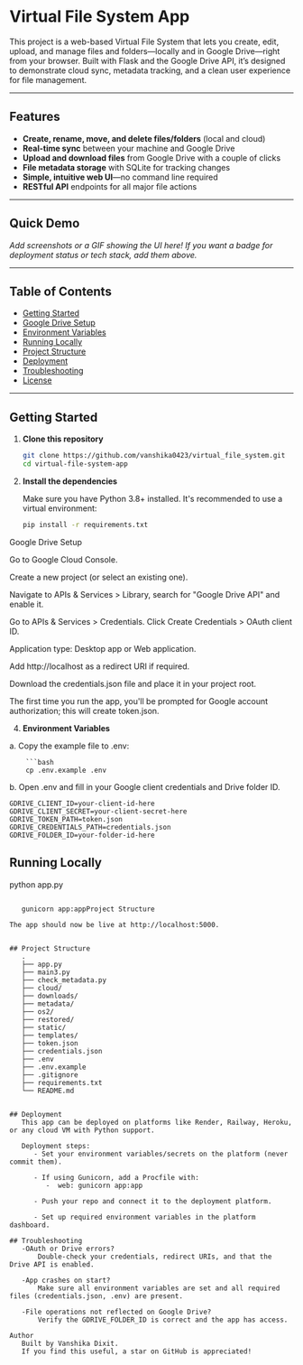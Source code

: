 # Virtual File System App

This project is a web-based Virtual File System that lets you create, edit, upload, and manage files and folders—locally and in Google Drive—right from your browser. Built with Flask and the Google Drive API, it’s designed to demonstrate cloud sync, metadata tracking, and a clean user experience for file management.

---

## Features

- **Create, rename, move, and delete files/folders** (local and cloud)
- **Real-time sync** between your machine and Google Drive
- **Upload and download files** from Google Drive with a couple of clicks
- **File metadata storage** with SQLite for tracking changes
- **Simple, intuitive web UI**—no command line required
- **RESTful API** endpoints for all major file actions

---

## Quick Demo

*Add screenshots or a GIF showing the UI here! If you want a badge for deployment status or tech stack, add them above.*

---

## Table of Contents

- [Getting Started](#getting-started)
- [Google Drive Setup](#google-drive-setup)
- [Environment Variables](#environment-variables)
- [Running Locally](#running-locally)
- [Project Structure](#project-structure)
- [Deployment](#deployment)
- [Troubleshooting](#troubleshooting)
- [License](#license)

---

## Getting Started

1. **Clone this repository**
   ```bash
   git clone https://github.com/vanshika0423/virtual_file_system.git
   cd virtual-file-system-app

2. **Install the dependencies**

   Make sure you have Python 3.8+ installed. It's recommended to use a virtual environment:

   ```bash
   pip install -r requirements.txt

Google Drive Setup

Go to Google Cloud Console.

Create a new project (or select an existing one).

Navigate to APIs & Services > Library, search for "Google Drive API" and enable it.

Go to APIs & Services > Credentials. Click Create Credentials > OAuth client ID.

Application type: Desktop app or Web application.

Add http://localhost as a redirect URI if required.

Download the credentials.json file and place it in your project root.

The first time you run the app, you'll be prompted for Google account authorization; this will create token.json.

4. **Environment Variables**

  a. Copy the example file to .env:

        ```bash
        cp .env.example .env

  b. Open .env and fill in your Google client credentials and Drive folder ID.

    GDRIVE_CLIENT_ID=your-client-id-here
    GDRIVE_CLIENT_SECRET=your-client-secret-here
    GDRIVE_TOKEN_PATH=token.json
    GDRIVE_CREDENTIALS_PATH=credentials.json
    GDRIVE_FOLDER_ID=your-folder-id-here


## Running Locally
 python app.py

 ```or for production-style run:

    gunicorn app:appProject Structure

The app should now be live at http://localhost:5000.


## Project Structure
    .
    ├── app.py
    ├── main3.py
    ├── check_metadata.py
    ├── cloud/
    ├── downloads/
    ├── metadata/
    ├── os2/
    ├── restored/
    ├── static/
    ├── templates/
    ├── token.json
    ├── credentials.json
    ├── .env
    ├── .env.example
    ├── .gitignore
    ├── requirements.txt
    └── README.md


## Deployment
    This app can be deployed on platforms like Render, Railway, Heroku, or any cloud VM with Python support.

    Deployment steps:
       - Set your environment variables/secrets on the platform (never commit them).

       - If using Gunicorn, add a Procfile with:
          -  web: gunicorn app:app

       - Push your repo and connect it to the deployment platform.

       - Set up required environment variables in the platform dashboard.

## Troubleshooting
    -OAuth or Drive errors?
        Double-check your credentials, redirect URIs, and that the Drive API is enabled.

    -App crashes on start?
        Make sure all environment variables are set and all required files (credentials.json, .env) are present.

    -File operations not reflected on Google Drive?
        Verify the GDRIVE_FOLDER_ID is correct and the app has access.

Author
    Built by Vanshika Dixit.
    If you find this useful, a star on GitHub is appreciated!